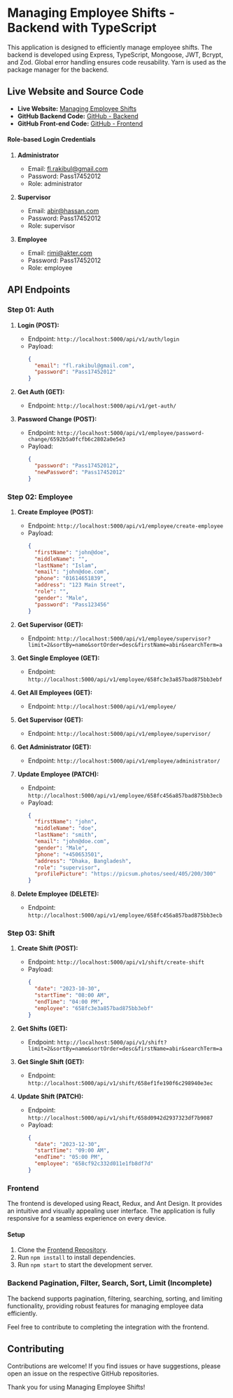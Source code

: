# Managing Employee Shifts - Backend with TypeScript

This application is designed to efficiently manage employee shifts. The backend is developed using Express, TypeScript, Mongoose, JWT, Bcrypt, and Zod. Global error handling ensures code reusability. Yarn is used as the package manager for the backend.

## Live Website and Source Code

- **Live Website:** [Managing Employee Shifts](https://m-e-s.netlify.app/)
- **GitHub Backend Code:** [GitHub - Backend](https://github.com/dev-rakibul1/managing-employee-shifts-backend-with-TS)
- **GitHub Front-end Code:** [GitHub - Frontend](https://github.com/dev-rakibul1/managing-employee-shifts-front-end)

<!-- Your existing API endpoint documentation here -->

#### Role-based Login Credentials

1. **Administrator**

   - Email: fl.rakibul@gmail.com
   - Password: Pass17452012
   - Role: administrator

2. **Supervisor**

   - Email: abir@hassan.com
   - Password: Pass17452012
   - Role: supervisor

3. **Employee**
   - Email: rimi@akter.com
   - Password: Pass17452012
   - Role: employee

<!-- Continue with your existing documentation -->

## API Endpoints

### Step 01: Auth

1. **Login (POST):**

   - Endpoint: `http://localhost:5000/api/v1/auth/login`
   - Payload:
     ```json
     {
       "email": "fl.rakibul@gmail.com",
       "password": "Pass17452012"
     }
     ```

2. **Get Auth (GET):**

   - Endpoint: `http://localhost:5000/api/v1/get-auth/`

3. **Password Change (POST):**
   - Endpoint: `http://localhost:5000/api/v1/employee/password-change/6592b5a0fcfb6c2802a0e5e3`
   - Payload:
     ```json
     {
       "password": "Pass17452012",
       "newPassword": "Pass17452012"
     }
     ```

### Step 02: Employee

1. **Create Employee (POST):**

   - Endpoint: `http://localhost:5000/api/v1/employee/create-employee`
   - Payload:
     ```json
     {
       "firstName": "john@doe",
       "middleName": "",
       "lastName": "Islam",
       "email": "john@doe.com",
       "phone": "01614651839",
       "address": "123 Main Street",
       "role": "",
       "gender": "Male",
       "password": "Pass123456"
     }
     ```

2. **Get Supervisor (GET):**

   - Endpoint: `http://localhost:5000/api/v1/employee/supervisor?limit=2&sortBy=name&sortOrder=desc&firstName=abir&searchTerm=a`

3. **Get Single Employee (GET):**

   - Endpoint: `http://localhost:5000/api/v1/employee/658fc3e3a857bad875bb3ebf`

4. **Get All Employees (GET):**

   - Endpoint: `http://localhost:5000/api/v1/employee/`

5. **Get Supervisor (GET):**

   - Endpoint: `http://localhost:5000/api/v1/employee/supervisor/`

6. **Get Administrator (GET):**

   - Endpoint: `http://localhost:5000/api/v1/employee/administrator/`

7. **Update Employee (PATCH):**

   - Endpoint: `http://localhost:5000/api/v1/employee/658fc456a857bad875bb3ecb`
   - Payload:
     ```json
     {
       "firstName": "john",
       "middleName": "doe",
       "lastName": "smith",
       "email": "john@doe.com",
       "gender": "Male",
       "phone": "+450653501",
       "address": "Dhaka, Bangladesh",
       "role": "supervisor",
       "profilePicture": "https://picsum.photos/seed/405/200/300"
     }
     ```

8. **Delete Employee (DELETE):**
   - Endpoint: `http://localhost:5000/api/v1/employee/658fc456a857bad875bb3ecb`

### Step 03: Shift

1. **Create Shift (POST):**

   - Endpoint: `http://localhost:5000/api/v1/shift/create-shift`
   - Payload:
     ```json
     {
       "date": "2023-10-30",
       "startTime": "08:00 AM",
       "endTime": "04:00 PM",
       "employee": "658fc3e3a857bad875bb3ebf"
     }
     ```

2. **Get Shifts (GET):**

   - Endpoint: `http://localhost:5000/api/v1/shift?limit=2&sortBy=name&sortOrder=desc&firstName=abir&searchTerm=a`

3. **Get Single Shift (GET):**

   - Endpoint: `http://localhost:5000/api/v1/shift/658ef1fe190f6c298940e3ec`

4. **Update Shift (PATCH):**
   - Endpoint: `http://localhost:5000/api/v1/shift/658d0942d2937323df7b9087`
   - Payload:
     ```json
     {
       "date": "2023-12-30",
       "startTime": "09:00 AM",
       "endTime": "05:00 PM",
       "employee": "658cf92c332d011e1fb8df7d"
     }
     ```

### Frontend

The frontend is developed using React, Redux, and Ant Design. It provides an intuitive and visually appealing user interface. The application is fully responsive for a seamless experience on every device.

#### Setup

1. Clone the [Frontend Repository](https://github.com/dev-rakibul1/managing-employee-shifts-front-end).
2. Run `npm install` to install dependencies.
3. Run `npm start` to start the development server.

### Backend Pagination, Filter, Search, Sort, Limit (Incomplete)

The backend supports pagination, filtering, searching, sorting, and limiting functionality, providing robust features for managing employee data efficiently.

Feel free to contribute to completing the integration with the frontend.

## Contributing

Contributions are welcome! If you find issues or have suggestions, please open an issue on the respective GitHub repositories.

Thank you for using Managing Employee Shifts!
